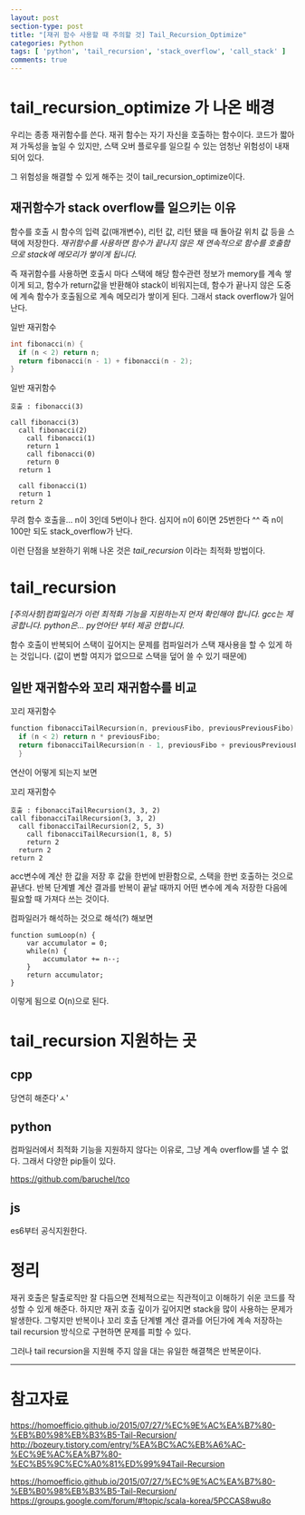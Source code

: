 ```yaml
---
layout: post
section-type: post
title: "[재귀 함수 사용할 때 주의할 것] Tail_Recursion_Optimize"
categories: Python
tags: [ 'python', 'tail_recursion', 'stack_overflow', 'call_stack' ]
comments: true
---
```


# tail_recursion_optimize 가 나온 배경

우리는 종종 재귀함수를 쓴다.
재귀 함수는 자기 자신을 호출하는 함수이다.
코드가 짧아져 가독성을 높일 수 있지만, 스택 오버 플로우를 일으킬 수 있는 엄청난 위험성이 내재되어 있다.

그 위험성을 해결할 수 있게 해주는 것이 tail_recursion_optimize이다.

## 재귀함수가 stack overflow를 일으키는 이유

함수를 호출 시 함수의 입력 값(매개변수), 리턴 값, 리턴 됐을 때 돌아갈 위치 값 등을 스택에 저장한다.
*재귀함수를 사용하면 함수가 끝나지 않은 채 연속적으로 함수를 호출함으로 stack에 메모리가 쌓이게 됩니다.*

즉 재귀함수를 사용하면 호출시 마다 스택에 해당 함수관련 정보가 memory를 계속 쌓이게 되고,
함수가 return값을 반환해야 stack이 비워지는데, 함수가 끝나지 않은 도중에 계속 함수가 호출됨으로
계속 메모리가 쌓이게 된다. 그래서 stack overflow가 일어난다.


일반 재귀함수
``` cpp
int fibonacci(n) {
  if (n < 2) return n;
  return fibonacci(n - 1) + fibonacci(n - 2);
}
```
일반 재귀함수
```
호출 : fibonacci(3)

call fibonacci(3)
  call fibonacci(2)
    call fibonacci(1)
    return 1
    call fibonacci(0)
    return 0
  return 1

  call fibonacci(1)
  return 1
return 2
```
무려 함수 호출을... n이 3인데 5번이나 한다.
심지어 n이 6이면 25번한다 ^^
즉 n이 100만 되도 stack_overflow가 난다.



이런 단점을 보완하기 위해 나온 것은 *tail_recursion* 이라는 최적화 방법이다.

# tail_recursion
*[주의사항]컴파일러가 이런 최적화 기능을 지원하는지 먼저 확인해야 합니다. gcc는 제공합니다. python은... py언어단 부터 제공 안합니다.*

함수 호출이 반복되어 스택이 깊어지는 문제를 컴파일러가 스택 재사용을 할 수 있게 하는 것입니다.
(값이 변할 여지가 없으므로 스택을 덮어 쓸 수 있기 때문에)

## 일반 재귀함수와 꼬리 재귀함수를 비교


꼬리 재귀함수
``` cpp
function fibonacciTailRecursion(n, previousFibo, previousPreviousFibo) {
  if (n < 2) return n * previousFibo;
  return fibonacciTailRecursion(n - 1, previousFibo + previousPreviousFibo, previousFibo);
  }
```

연산이 어떻게 되는지 보면


꼬리 재귀함수
```
호출 : fibonacciTailRecursion(3, 3, 2)
call fibonacciTailRecursion(3, 3, 2)
  call fibonacciTailRecursion(2, 5, 3)
    call fibonacciTailRecursion(1, 8, 5)
    return 2
  return 2
return 2
```
acc변수에 계산 한 값을 저장 후 값을 한번에 반환함으로,
스택을 한번 호출하는 것으로 끝낸다.
반복 단계별 계산 결과를 반복이 끝날 때까지 어떤 변수에 계속 저장한 다음에
필요할 때 가져다 쓰는 것이다.



컴파일러가 해석하는 것으로 해석(?) 해보면
```
function sumLoop(n) {
    var accumulator = 0;
    while(n) {
        accumulator += n--;
    }
    return accumulator;
}

```
이렇게 됨으로 O(n)으로 된다.


# tail_recursion 지원하는 곳

## cpp
당연히 해준다'ㅅ'

## python
컴파일러에서 최적화 기능을 지원하지 않다는 이유로, 그냥 계속 overflow를 낼 수 없다.
그래서 다양한 pip들이 있다.

https://github.com/baruchel/tco

## js
es6부터 공식지원한다.



# 정리
재귀 호출은 탈출로직만 잘 다듬으면 전체적으로는 직관적이고 이해하기 쉬운 코드를 작성할 수 있게 해준다.
하지만 재귀 호출 깊이가 깊어지면 stack을 많이 사용하는 문제가 발생한다.
그렇지만 반복이나 꼬리 호출 단계별 계산 결과를 어딘가에 계속 저장하는 tail recursion 방식으로 구현하면 문제를 피할 수 있다.

그러나 tail recursion을 지원해 주지 않을 대는 유일한 해결책은 반복문이다.




---
# 참고자료
https://homoefficio.github.io/2015/07/27/%EC%9E%AC%EA%B7%80-%EB%B0%98%EB%B3%B5-Tail-Recursion/
http://bozeury.tistory.com/entry/%EA%BC%AC%EB%A6%AC-%EC%9E%AC%EA%B7%80-%EC%B5%9C%EC%A0%81%ED%99%94Tail-Recursion

https://homoefficio.github.io/2015/07/27/%EC%9E%AC%EA%B7%80-%EB%B0%98%EB%B3%B5-Tail-Recursion/
https://groups.google.com/forum/#!topic/scala-korea/5PCCAS8wu8o
